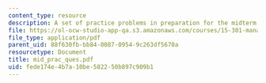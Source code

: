 ```yaml
---
content_type: resource
description: A set of practice problems in preparation for the midterm exam.
file: https://ol-ocw-studio-app-qa.s3.amazonaws.com/courses/15-301-managerial-psychology-laboratory-fall-2004/fede174e4b7a10be582250b897c909b1_mid_prac_ques.pdf
file_type: application/pdf
parent_uid: 88f630fb-bb84-0087-0954-9c263df5670a
resourcetype: Document
title: mid_prac_ques.pdf
uid: fede174e-4b7a-10be-5822-50b897c909b1
---
```

